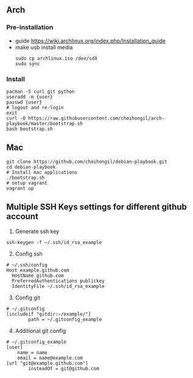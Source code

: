 ## Arch
### Pre-installation
- guide
  https://wiki.archlinux.org/index.php/Installation_guide
- make usb install media
  ```
  sudo cp archlinux.iso /dev/sdX
  sudo sync
  ```
### Install
```
pacman -S curl git python
useradd -m {user}
passwd {user}
# logout and re-login
exit
curl -O https://raw.githubusercontent.com/choihongil/arch-playbook/master/bootstrap.sh
bash bootstrap.sh
```

## Mac
```
git clone https://github.com/choihongil/debian-playbook.git
cd debian-playbook
# Install mac applications
./bootstrap.sh
# setup vagrant
vagrant up
```

## Multiple SSH Keys settings for different github account

1. Generate ssh key
```
ssh-keygen -f ~/.ssh/id_rsa_example
```

2. Config ssh
```
# ~/.ssh/config
Host example.github.com
  HostName github.com
  PreferredAuthentications publickey
  IdentityFile ~/.ssh/id_rsa_example
```

3. Config git
```
# ~/.gitconfig
[includeif "gitdir:~/example/"]
        path = ~/.gitconfig_example
```

4. Additional git config
```
# ~/.gitconfig_example
[user]
	name = name
	email = name@example.com
[url "git@example.github.com"]
        insteadOf = git@github.com
```
